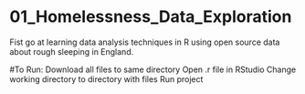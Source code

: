 # 01_Homelessness_Data_Exploration
Fist go at learning data analysis techniques in R using open source data about rough sleeping in England.

#To Run:
Download all files to same directory
Open .r file in RStudio
Change working directory to directory with files
Run project
